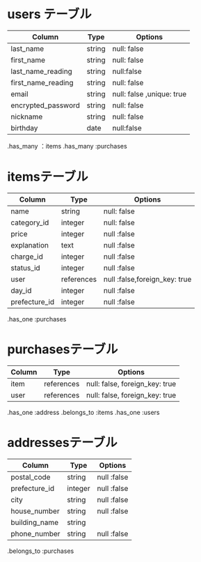 # users テーブル
| Column             | Type   | Options     |
| ------------------ | ------ | ----------- |
| last_name          | string | null: false |
| first_name         | string | null: false |
| last_name_reading  | string  | null:false  |
|first_name_reading  | string |null: false   |
| email              | string | null: false ,unique: true|
| encrypted_password | string | null: false |
| nickname           | string | null: false  |
| birthday           | date | null:false  |

.has_many ：items
.has_many :purchases


# itemsテーブル
| Column | Type   | Options     |
| ------ | ------ | ----------- |
| name   | string | null: false |
| category_id| integer |null: false |
| price   | integer | null :false |
| explanation     | text | null :false |
| charge_id  | integer | null  :false|
| status_id   | integer | null :false |
| user      | references   | null :false,foreign_key: true|
| day_id      | integer  | null :false |
| prefecture_id| integer  | null :false|

.has_one :purchases

# purchasesテーブル
| Column | Type       | Options                        |
| ------ | ---------- | ------------------------------ |
| item   | references | null: false, foreign_key: true |
| user | references | null: false, foreign_key: true |

.has_one :address
.belongs_to :items
.has_one :users


# addressesテーブル
| Column  | Type       | Options                        |
| ------- | ---------- | ------------------------------ |
| postal_code | string  | null  :false       |
| prefecture_id | integer  | null :false |
| city       | string  | null :false  |
| house_number| string | null :false| 
| building_name | string |           |
| phone_number  |string |  null :false         |

.belongs_to :purchases